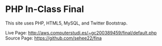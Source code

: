 <h1> PHP In-Class Final </h1>
<p> This site uses PHP, HTML5, MySQL, 
and Twitter Bootstrap.</p>
<p>
Live Page: <a href="http://aws.computerstudi.es/~gc200389459/final/default.php" target="_blank"> http://aws.computerstudi.es/~gc200389459/final/default.php </a> 
<br>  
Source Page: <a href="https://github.com/sehee22/fina" target="_blank"> https://github.com/sehee22/fina </a> 
</p>
